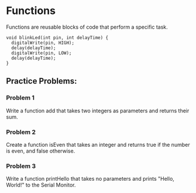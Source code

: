 # Functions

Functions are reusable blocks of code that perform a specific task.

```
void blinkLed(int pin, int delayTime) {
  digitalWrite(pin, HIGH);
  delay(delayTime);
  digitalWrite(pin, LOW);
  delay(delayTime);
}
```

## Practice Problems:

### Problem 1

Write a function add that takes two integers as parameters and returns their sum.

### Problem 2

Create a function isEven that takes an integer and returns true if the number is even, and false otherwise.

### Problem 3

Write a function printHello that takes no parameters and prints "Hello, World!" to the Serial Monitor.
